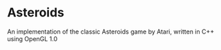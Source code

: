 # Asteroids
An implementation of the classic Asteroids game by Atari, written in C++ using OpenGL 1.0
